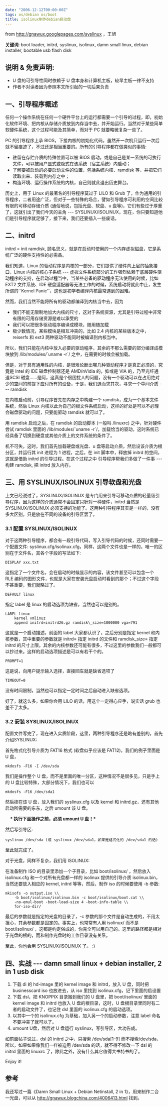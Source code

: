 ```yaml
---
date: "2006-12-12T00:00:00Z"
tags: os/debian os/boot
title: isolinux制作debian启动盘
---
```


from http://gnawux.googlepages.com/syslinux ，王旭

**关键词**: boot loader, initrd, syslinux, isolinux, damn small linux, debian installer, bootable usb flash disk  

## 说明 & 免责声明:

- U 盘的可引导性同时依赖于 U 盘本身和计算机主板，较早主板一律不支持
- 作者不对读者因为参照本文所引起的一切后果负责

## 一、引导程序概述

任何一个操作系统在任何一个硬件平台上的运行都需要一个引导的过程，即，初始化软件环境、把内核从存储介质放到内存当中去，并开始运行。当然对于某些简单软硬件系统，这个过程可能及其简单，而对于 PC 就要略微复杂一些了。

PC 的引导程序上承 BIOS，下接内核的初始化代码，虽然开一次机只运行一次后就不留痕迹了，不过还是相当重要的。所有的引导程序都在做类似的事情: 

- 驻留在存贮介质的特殊位置可以被 BIOS 启动，或是自己是某一系统的可执行文件，可以被用户显式或隐式在该系统（宿主系统）内启动；
- 了解要被启动的必要启动文件的位置，包括系统内核、ramdisk 等，并把它们读取出来、装载到内存之中；
- 构造环境、运行操作系统的内核，自己则就此退出历史舞台。

历史上，用于 Linux 的最著名的引导程序莫过于 LILO 和 Grub 了，作为通用的引导程序，二者用途广泛，但对于一些特殊的场合，譬如引导程序可利用的空间比较有限的可移动存储介质 (通俗地说，包括光盘、软盘、u 盘等)，它们有些过于厚重了，这就引出了我们今天的主角 --- SYSLINUX/ISOLINUX，现在，你只要知道他们是引导程序就足够了，接下来，我们还要插入一些废话。 

## 二、initrd

initrd = init ramdisk, 顾名思义，就是在启动时使用的一个内存虚拟磁盘，它是系统广泛的硬件支持性的必需品。

我们知道，Linux 的驱动程序是内核的一部分，它们提供了硬件向上层的抽象接口，Linux 内核的核心子系统 --- 虚拟文件系统部分的工作强烈依赖于底层硬件驱动程序的支持，在启动过程当中，当某些必备的驱动程序无法使用的时候，比如 EXT2 文件系统、IDE 硬盘适配器等无法工作的时候，系统启动将就此中止，发生所谓的\`\`Kernel Panic''，这也是初学者编译内核最常遇到的困难。

然而，我们当然不能将所有的驱动都编译到内核当中去，因为

- 我们不能无限制地加大内核的尺寸，这对于系统资源，尤其是引导过程中非常有限的可用存储资源是难以承受的
- 我们可以把很多驱动程序编译成模块，随用随加载
- 极少数情况，某些模块是相互冲突的，比如 2.4 内核的某些版本之中，reiserfs 和 ext3 两种驱动不能同时被编译到内核当中。

所以，我们只能在内核中放入必要的驱动程序，其余的不那么需要的部分编译成模块放到 /lib/modules/\`uname -r\`/ 之中，在需要的时候会被加载。

但是，对于具有通用性的内核，是很难论断出哪几种驱动程序才是真正必须的，究竟是 Intel 的 IDE 磁盘控制器还是 AMD/nVidia 的，抑或是 VIA 的，乃至光纤通道SCSI 磁盘……是阿，这真是个很困扰人的问题，没有一个驱动可以在占用绝对少的空间的前提下应付所有的设备，于是，我们退而求其次，寻求一个中间介质 --- ramdisk

在内核启动前，引导程序首先在内存之中构建一个 ramdisk，成为一个基本文件系统，然后 Linux 内核以此为自己的根文件系统启动，这样的好处是可以不必理会磁盘驱动的问题，只要能驱动 ramdisk 就可以了。

用 ramdisk 启动之后，在 ramdisk 的启动脚本 (一般叫 /linuxrc) 之中，针对硬件尝试 ramdisk 里面的 /lib/modules/\`uname -r\`/，加载恰当的驱动，这时系统已经具备了切换到硬盘或其他介质上的文件系统的条件了。

机不可失，这时，我们首先加载硬盘或光盘、u 盘等启动介质，然后设该介质为根分区，并运行其 init 进程为 1 进程，之后，在 init 脚本中，释放掉 initrd 的空间，这就是借助 initrd 的引导过程。在这个过程之中 引导程序帮我们多做了一件事 --- 构建 ramdisk, 把 initrd 放入内存。

## 三、用 SYSLINUX/ISOLINUX 引导软盘和光盘

上文已经说过了，SYSLINUX/ISOLINUX 是专门用来引导可移动介质的轻量级引导程序，因为这样的介质通常不会固定只针对一种硬件，initrd 当然是 SYSLINUX/ISOLINUX 必须支持的功能了。这两种引导程序其实是一样的，没有多大区别，只是放在不同的设备的引导区罢了。 

### 3.1 配置 SYSLINUX/ISOLINUX

对于这两种引导程序，都会有一段引导代码，写入引导代码的时候，还同时需要一个配置文件: syslinux.cfg/isolinux.cfg，同样，这两个文件也是一样的，唯一的区别在于文件名，其各个字段的写法如下: 

    DISPLAY xxx.txt  
这指定了一个文件名，会在启动的时候显示的内容，该文件甚至可以包含一个 RLE 编码的图形文件，也就是大家在安装光盘启动时看到的那个；不过这个字段不甚重要，我们就略过了。 

    DEFAULT linux  
指定 label 是 linux 的启动选项为缺省，当然也可以是别的。

    LABEL linux
        kernel vmlinuz
        append initrd=initrd26.gz ramdisk\_size=1000000 vga=791

这就是一个启动描述，前面的 label 大家都认识了，之后分别是指定 kernel 和内核参数，其中重要的参数就是 initrd= 指定 initrd 的文件和 ramdisk\_size= 指定 initrd 的尺寸上限。其余的内核参数还可能有很多，不过这里的参数我们一般都可以抄过来。这样的启动选项描述是可以有若干个的。

    PROMPT=1  
    
这是说，向用户提示输入选择，直接回车就是缺省选项了

    TIMEOUT=0  

没有时间限制，当然也可以指定一定时间之后自动进入缺省选项。

好了，就这么多，如果你会用 LILO 的话，用这个一定得心应手，说实话 grub 也差不了太多。  

### 3.2 安装 SYSLINUX/ISOLINUX

配置文件写完了，现在进入实质阶段，这里，两种引导程序还是略有差别的，首先介绍SYSLINUX:

首先格式化引导介质为 FAT16 格式 (软盘似乎应该是 FAT12)，我们的例子里面是 U 盘，  

    mkdosfs -F16 -I /dev/sda  
    
我们是操作整个 U 盘，而不是里面的唯一分区，这种情况不是很多见，只是手上的 U 盘比较特殊，大部分情况下，我们也可以  

    mkdosfs -F16 /dev/sda1  

然后挂在该 U 盘，放入我们的 syslinux.cfg 以及 kernel 和 initrd.gz，还有其他启动所需要的东东，之后 umount 该 U 盘。

    **\* 执行下面操作之前，必须 umount U 盘！\***  

然后写引导区:  

    syslinux /dev/sda (或 syslinux /dev/sda1，如果是格式化的 /dev/sda1 的话)  
    
至此就完成了。

对于光盘，同样不复杂，我们用 ISOLINUX:

在准备制作 ISO 的目录里添加一个子目录，比如 boot/isolinux/ ，然后放入 isolinux.cfg 和一个对所有光盘都一样的 isolinux 提供的引导介质 isolinux.bin，当然还要放入相应的 kernel, initrd 等等，然后，制作 iso 的时候要使用 -b 参数:  

    mkisofs -o output.iso \\  
        -b boot/isolinux/isolinux.bin -c boot/isolinux/boot.cat \\  
        -no-emul-boot -boot-load-size 4 -boot-info-table \\  
        for-iso-dir/  

最后的参数就是指定的光盘的目录了，-c 参数的那个文件是自动生成的，不用太担心，其余参数都是固定的。事实上，也常常有人用 isolinux/ 而不是 boot/isolinux/ ，这都是约定俗成的，你完全可以用自己的。这里的路径都是相对于光盘的根的，而和制作光盘时的工作目录没有关系。

至此，你也会用 SYSLINUX/ISOLINUX 了。 :)  

## 四、实战 --- damn small linux + debian installer, 2 in 1 usb disk

1. 下载 di 的 hd-image 里的 kernel image 和 initrd，放入 U 盘，同时把 businesscard iso 也放进去，从 iso 里找到 isolinux.cfg，记下里面的启设置
2. 下载 dsl，把 KNOPPIX 目录搬到我们的 U 盘里，把 boot/isolinux/ 里面的 kernel image 和 initrd 也放入 U 盘的根目录，这时，U 盘根目录里同时有二者的启动文件了，也记住 dsl 里面的 isolinux.cfg 的启动选项。
3. 以其中一个的 isolinux.cfg 为基础，加入另一个的启动参数，注意 label 命名不要冲突了就可以了。
4. umount U盘，然后对 U 盘运行 syslinux，写引导区，大功告成。

如前面帖子说过，dsl 的 initrd 之中，只搜索 /dev/sda\[1-9\] 而不搜索/dev/sda，所以，如果如果像我们一样被迫用 /dev/sda 的话，就不得不修改一下 dsl 的 initrd 里面的 linuxrc 了，除此之外，没有什么其它值得大书特书的了。

Enjoy it!

## 参考  

我还写过一篇《Damn Small Linux + Debian Netinstall, 2 in 1》，用来制作二合一光盘，可以从  http://gnawux.blogchina.com/4006413.html  找到。
